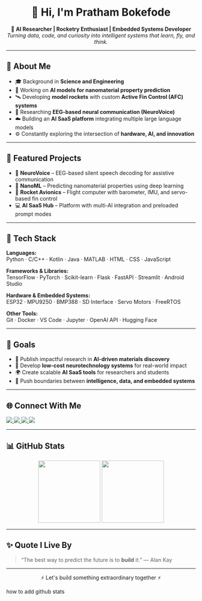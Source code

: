<h1 align="center">👋 Hi, I'm Pratham Bokefode</h1>

<p align="center">
  🚀 <b>AI Researcher | Rocketry Enthusiast | Embedded Systems Developer</b><br>
  <i>Turning data, code, and curiosity into intelligent systems that learn, fly, and think.</i>
</p>

---

## 🧠 About Me  

- 🎓 Background in **Science and Engineering**  
- 🤖 Working on **AI models for nanomaterial property prediction**  
- 🛰️ Developing **model rockets** with custom **Active Fin Control (AFC) systems**  
- 🧩 Researching **EEG-based neural communication (NeuroVoice)**  
- ☁️ Building an **AI SaaS platform** integrating multiple large language models  
- ⚙️ Constantly exploring the intersection of **hardware, AI, and innovation**

---

## 🔬 Featured Projects  

- 🧠 **NeuroVoice** – EEG-based silent speech decoding for assistive communication  
- 🧪 **NanoML** – Predicting nanomaterial properties using deep learning  
- 🚀 **Rocket Avionics** – Flight computer with barometer, IMU, and servo-based fin control  
- 💻 **AI SaaS Hub** – Platform with multi-AI integration and preloaded prompt modes  

---

## 🧰 Tech Stack  

**Languages:**  
Python · C/C++ · Kotlin · Java · MATLAB · HTML · CSS · JavaScript  

**Frameworks & Libraries:**  
TensorFlow · PyTorch · Scikit-learn · Flask · FastAPI · Streamlit · Android Studio  

**Hardware & Embedded Systems:**  
ESP32 · MPU9250 · BMP388 · SD Interface · Servo Motors · FreeRTOS  

**Other Tools:**  
Git · Docker · VS Code · Jupyter · OpenAI API · Hugging Face  

---

## 🧭 Goals  

- 🚀 Publish impactful research in **AI-driven materials discovery**  
- 🧩 Develop **low-cost neurotechnology systems** for real-world impact  
- 🌍 Create scalable **AI SaaS tools** for researchers and students  
- 🧠 Push boundaries between **intelligence, data, and embedded systems**

---

## 🌐 Connect With Me  

<p align="left">
  <a href="https://www.linkedin.com/in/pratham-bokefode-1a5724331/" target="_blank">
    <img src="https://img.shields.io/badge/LinkedIn-0077B5?style=for-the-badge&logo=linkedin&logoColor=white" />
  </a>
  <a href="https://github.com/pratham9766" target="_blank">
    <img src="https://img.shields.io/badge/GitHub-181717?style=for-the-badge&logo=github&logoColor=white" />
  </a>
  <a href="https://x.com/PRATHAM976" target="_blank">
    <img src="https://img.shields.io/badge/Twitter-1DA1F2?style=for-the-badge&logo=x&logoColor=white" />
  </a>
  <a href="https://pratham9766.github.io/PrathamPortfolio/" target="_blank">
    <img src="https://img.shields.io/badge/Portfolio-000000?style=for-the-badge&logo=vercel&logoColor=white" />
  </a>
</p>

---

## 📊 GitHub Stats  

<p align="center">
  <img src="https://github-readme-stats.vercel.app/api?username=pratham9766&show_icons=true&theme=tokyonight" height="165" />
  <img src="https://github-readme-stats.vercel.app/api/top-langs/?username=pratham9766&layout=compact&theme=tokyonight" height="165" />
</p>

---

## ✨ Quote I Live By  

> “The best way to predict the future is to **build** it.” — Alan Kay  

---

<p align="center">⚡ Let's build something extraordinary together ⚡</p>


how to add github stats
